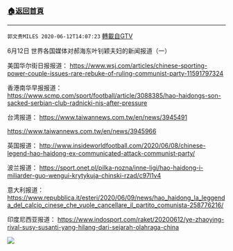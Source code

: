 ﻿###  [:house:返回首頁](https://github.com/ourhimalayas/txt)
---

`郭文贵MILES 2020-06-12T14:07:23` [轉載自GTV](https://gtv.org/web/#/UserInfo/5e596957357cc612d35a8044)

6月12日 世界各国媒体对郝海东叶钊颖夫妇的新闻报道（一）

美国华尔街日报报道：
https://www.wsj.com/articles/chinese-sporting-power-couple-issues-rare-rebuke-of-ruling-communist-party-11591797324

香港南华早报报道：
https://www.scmp.com/sport/football/article/3088385/hao-haidongs-son-sacked-serbian-club-radnicki-nis-after-pressure

台湾报道：
https://www.taiwannews.com.tw/en/news/3945491

https://www.taiwannews.com.tw/en/news/3945966

英国报道：
http://www.insideworldfootball.com/2020/06/08/chinese-legend-hao-haidong-ex-communicated-attack-communist-party/

波兰报道：
https://sport.onet.pl/pilka-nozna/inne-ligi/hao-haidong-i-miliarder-guo-wengui-krytykuja-chinski-rzad/c97l1v4

意大利报道：
https://www.repubblica.it/esteri/2020/06/09/news/hao_haidong_la_leggenda_del_calcio_cinese_che_vuole_cancellare_il_partito_comunista-258776216/

印度尼西亚报道：
https://www.indosport.com/raket/20200612/ye-zhaoying-rival-susy-susanti-yang-hilang-dari-sejarah-olahraga-china

![](https://filegroup.gtv.org/cdn-cgi/image/width=600/https://filegroup.gtv.org/group2/default/20200612/14/07/1/227e6e15d68515850b0f0048774846f3.JPG)
